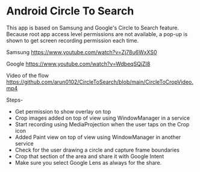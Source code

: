 # Android Circle To Search

This app is based on Samsung and Google's Circle to Search feature. Because root app access level permissions are not available, a pop-up is shown to get screen recording permission each time.

Samsung
https://www.youtube.com/watch?v=Zj78u6WxXS0

Google
https://www.youtube.com/watch?v=WdbeqSQjZI8

Video of the flow
https://github.com/arun0102/CircleToSearch/blob/main/CircleToCropVideo.mp4



Steps-
- Get permission to show overlay on top
- Crop images added on top of view using WindowManager in a service
- Start recording using MediaProjection when the user taps on the Crop icon
- Added Paint view on top of view using WindowManager in another service
- Check for the user drawing a circle and capture frame boundaries
- Crop that section of the area and share it with Google Intent
- Make sure you select Google Lens as always for the share.

